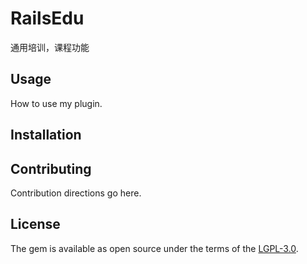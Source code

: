 # RailsEdu
通用培训，课程功能

## Usage
How to use my plugin.

## Installation


## Contributing
Contribution directions go here.

## License
The gem is available as open source under the terms of the [LGPL-3.0](https://opensource.org/licenses/LGPL-3.0).
